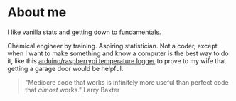 # About me
I like vanilla stats and getting down to fundamentals.  

Chemical engineer by training. Aspiring statistician. Not a coder, except when I want to make something and know a computer is the best way to do it, like this [arduino/raspberrypi temperature logger](https://github.com/cliffanderson720/temperature) to prove to my wife that getting a garage door would be helpful.


> "Mediocre code that works is infinitely more useful than perfect code that _almost_ works." Larry Baxter 
